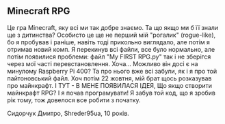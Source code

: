 ## Minecraft RPG
Це гра Minecraft, яку всі ми так добре знаємо.
Та що якщо ми б її знали ще з дитинства? 
Особисто це ще не перший мій "рогалик" (rogue-like),
бо я пробував і раніше, навіть тоді прикольно виглядало,
але потім я отримав новий комп. Я перекинув всі файли,
все було нормально, але потім появилися проблеми:
файл "My FIRST RPG.py" так і не зберігся через
мої часті перевстановлення. Хоча... Можливо він досі
є на минулому Raspberry Pi 400? Та про нього вже всі забули,
як і я про той пайтоновський файл. Хоч потім 22 жовтня, мій
брат щось розказував про майнкрафт. І ТУТ - В МЕНЕ ПОЯВИЛАСЯ ІДЕЯ,
Що якщо створити майнкрафт RPG? І я почав програмувати!
Я забув той код, що я зробив рік тому, тож довелося все робити
з початку.

Сидорчук Дмитро, Shreder95ua, 10 років.
